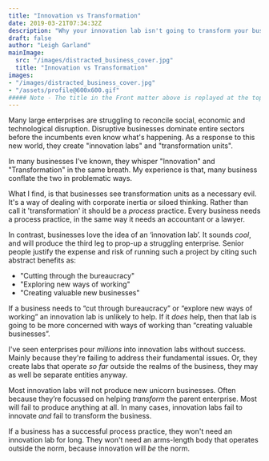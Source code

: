 ```yaml
---
title: "Innovation vs Transformation"
date: 2019-03-21T07:34:32Z
description: "Why your innovation lab isn't going to transform your business."
draft: false
author: "Leigh Garland"
mainImage:
  src: "/images/distracted_business_cover.jpg"
  title: "Innovation vs Transformation"
images:
- "/images/distracted_business_cover.jpg"
- "/assets/profile@600x600.gif"
##### Note - The title in the Front matter above is replayed at the top of the rendered article
---
```


Many large enterprises are struggling to reconcile social, economic and technological disruption. Disruptive businesses dominate entire sectors before the incumbents even know what's happening. As a response to this new world, they create "innovation labs" and "transformation units".

In many businesses I’ve known, they whisper "Innovation" and "Transformation" in the same breath. My experience is that, many business conflate the two in problematic ways.

What I find, is that businesses see transformation units as a necessary evil. It's a way of  dealing with corporate inertia or siloed thinking. Rather than call it 'transformation' it should be a _process_ practice. Every business needs a process practice, in the same way it needs an accountant or a lawyer.

In contrast, businesses love the idea of an ‘innovation lab’. It sounds _cool_, and will produce the third leg to prop-up a struggling enterprise. Senior people justify the expense and risk of running such a project by citing such abstract benefits as:

* "Cutting through the bureaucracy"
* "Exploring new ways of working"
* "Creating valuable new businesses"

If a business needs to “cut through bureaucracy” or “explore new ways of working” an innovation lab is unlikely to help. If it _does_ help, then that lab is going to be more concerned with ways of working than “creating valuable businesses”.

I've seen enterprises pour _millions_ into innovation labs without success. Mainly because they're failing to address their fundamental issues. Or, they create labs that operate _so far_ outside the realms of the business, they may as well be separate entities anyway.

Most innovation labs will not produce new unicorn businesses. Often because they’re focussed on helping _transform_ the parent enterprise. Most will fail to produce anything at all. In many cases, innovation labs fail to innovate _and_ fail to transform the business.

If a business has a successful process practice, they won't need an innovation lab for long. They won't need an arms-length body that operates outside the norm, because innovation will _be_ the norm.